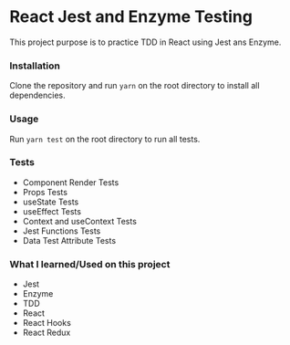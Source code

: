 # React Jest and Enzyme Testing

This project purpose is to practice TDD in React using Jest ans Enzyme.

### Installation

Clone the repository and run `yarn` on the root directory to install all dependencies.

### Usage

Run `yarn test` on the root directory to run all tests.

### Tests

- Component Render Tests
- Props Tests
- useState Tests
- useEffect Tests
- Context and useContext Tests
- Jest Functions Tests
- Data Test Attribute Tests

### What I learned/Used on this project

- Jest
- Enzyme
- TDD
- React
- React Hooks
- React Redux
